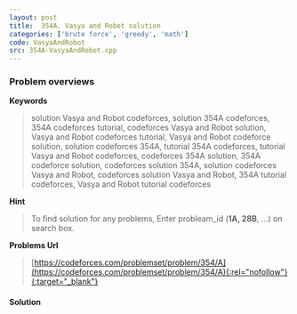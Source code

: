 ```yaml
---
layout: post
title:  354A. Vasya and Robot solution
categories: ['brute force', 'greedy', 'math']
code: VasyaAndRobot
src: 354A-VasyaAndRobot.cpp
---
```

### **Problem overviews**

**Keywords**
> solution Vasya and Robot codeforces, solution 354A codeforces, 354A codeforces tutorial, codeforces Vasya and Robot solution, Vasya and Robot codeforces tutorial, Vasya and Robot codeforce solution, solution codeforces 354A, tutorial 354A codeforces, tutorial Vasya and Robot codeforces, codeforces 354A solution, 354A codeforce solution, codeforces solution 354A, solution codeforces Vasya and Robot, codeforces solution Vasya and Robot, 354A tutorial codeforces, Vasya and Robot tutorial codeforces

**Hint**
> To find solution for any problems, Enter probleam_id (**1A, 28B**, ...) on search box. 

**Problems Url**
> [https://codeforces.com/problemset/problem/354/A](https://codeforces.com/problemset/problem/354/A){:rel="nofollow"}{:target="_blank"}

#### **Solution**



